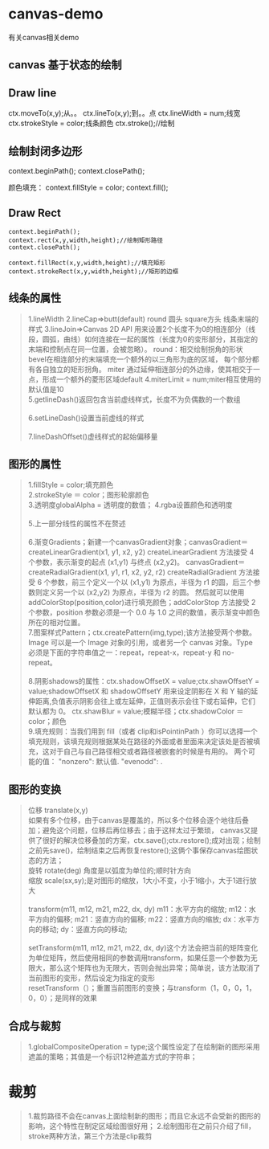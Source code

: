 # canvas-demo
有关canvas相关demo

## canvas 基于状态的绘制

## Draw line
>
  ctx.moveTo(x,y);从。。
  ctx.lineTo(x,y);到。。点
  ctx.lineWidth = num;线宽
  ctx.strokeStyle = color;线条颜色
  ctx.stroke();//绘制

## 绘制封闭多边形
>
  context.beginPath();
  context.closePath();

  颜色填充：
  context.fillStyle = color;
  context.fill();

## Draw Rect

>
    context.beginPath();
    context.rect(x,y,width,height);//绘制矩形路径
    context.closePath();

    context.fillRect(x,y,width,height);//填充矩形
    context.strokeRect(x,y,width,height);//矩形的边框

## 线条的属性

>  1.lineWidth
   2.lineCap=>butt(default)   round 圆头            square方头  线条末端的样式
   3.lineJoin=>Canvas 2D API 用来设置2个长度不为0的相连部分（线段，圆弧，曲线）如何连接在一起的属性（长度为0的变形部分，其指定的末端和控制点在同一位置，会被忽略）。
     round：相交绘制拐角的形状
     bevel在相连部分的末端填充一个额外的以三角形为底的区域， 每个部分都有各自独立的矩形拐角。
     miter 通过延伸相连部分的外边缘，使其相交于一点，形成一个额外的菱形区域default
   4.miterLimit = num;miter相互使用的 默认值是10
   </br>5.getlineDash()返回包含当前虚线样式，长度不为负偶数的一个数组</br>
   </br>6.setLineDash()设置当前虚线的样式</br>
   </br>7.lineDashOffset()虚线样式的起始偏移量
     
## 图形的属性

>  1.fillStyle = color;填充颜色</br>
   2.strokeStyle ＝ color；图形轮廓颜色</br>
   3.透明度globalAlpha = 透明度的数值；
   4.rgba设置颜色和透明度</br>
   </br>5.上一部分线性的属性不在赘述</br>
   </br>6.渐变Gradients；新建一个canvasGradient对象；canvasGradient＝createLinearGradient(x1, y1, x2, y2)
                      createLinearGradient 方法接受 4 个参数，表示渐变的起点 (x1,y1) 与终点 (x2,y2)。
                      canvasGradient＝createRadialGradient(x1, y1, r1, x2, y2, r2)
                      createRadialGradient 方法接受 6 个参数，前三个定义一个以 (x1,y1) 为原点，半径为 r1 的圆，后三个参数则定义另一个以 (x2,y2) 为原点，半径为 r2 的圆。
                      然后就可以使用addColorStop(position,color)进行填充颜色；addColorStop 方法接受 2 个参数，position 参数必须是一个 0.0 与 1.0 之间的数值，表示渐变中颜色所在的相对位置。
   </br>7.图案样式Pattern；ctx.createPattern(img,type);该方法接受两个参数。Image 可以是一个 Image 对象的引用，或者另一个 canvas 对象。Type 必须是下面的字符串值之一：repeat，repeat-x，repeat-y 和 no-repeat。</br>
   </br>8.阴影shadows的属性：ctx.shadowOffsetX = value;ctx.shawOffsetY = value;shadowOffsetX 和 shadowOffsetY 用来设定阴影在 X 和 Y 轴的延伸距离,负值表示阴影会往上或左延伸，正值则表示会往下或右延伸，它们默认都为 0。
               ctx.shawBlur = value;模糊半径；ctx.shadowColor ＝ color；颜色
   </br>9.填充规则：当我们用到 fill（或者 clip和isPointinPath ）你可以选择一个填充规则，该填充规则根据某处在路径的外面或者里面来决定该处是否被填充，这对于自己与自己路径相交或者路径被嵌套的时候是有用的。
               两个可能的值：
                "nonzero": 默认值.
                "evenodd": .

## 图形的变换

>   位移 translate(x,y)   
    如果有多个位移，由于canvas是覆盖的，所以多个位移会逐个地往后叠加；避免这个问题，位移后再位移去；由于这样太过于繁琐，
    canvas又提供了很好的解决位移叠加的方案，ctx.save();ctx.restore();成对出现；绘制之前先save()，绘制结束之后再恢复restore();这俩个事保存canvas绘图状态的方法；
    </br>旋转 rotate(deg)  角度是以弧度为单位的;顺时针方向
    </br>缩放 scale(sx,sy);是对图形的缩放，1大小不变，小于1缩小，大于1进行放大</br>
    </br>transform(m11, m12, m21, m22, dx, dy)
    m11：水平方向的缩放;
    m12：水平方向的偏移;
    m21：竖直方向的偏移;
    m22：竖直方向的缩放;
    dx：水平方向的移动;
    dy：竖直方向的移动;</br>
    </br>setTransform(m11, m12, m21, m22, dx, dy)这个方法会把当前的矩阵变化为单位矩阵，然后使用相同的参数调用transform，如果任意一个参数为无限大，那么这个矩阵也为无限大，否则会抛出异常；简单说，该方法取消了当前图形的变形，然后设定为指定的变形</b>
    </br>resetTransform（）；重置当前图形的变换；与transform（1，0，0，1，0，0）；是同样的效果
    
## 合成与裁剪
>  1.globalCompositeOperation = type;这个属性设定了在绘制新的图形采用遮盖的策略；其值是一个标识12种遮盖方式的字符串；
   
# 裁剪
> 1.裁剪路径不会在canvas上面绘制新的图形；而且它永远不会受新的图形的影响，这个特性在制定区域绘图很好用；
  2.绘制图形在之前只介绍了fill，stroke两种方法，第三个方法是clip裁剪
